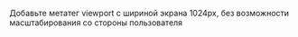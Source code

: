 Добавьте метатег viewport с шириной экрана 1024px, без возможности масштабирования со стороны пользователя
